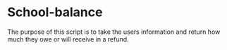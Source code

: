 # School-balance

The purpose of this script is to take the users information and return how much they owe or will receive in a refund.
